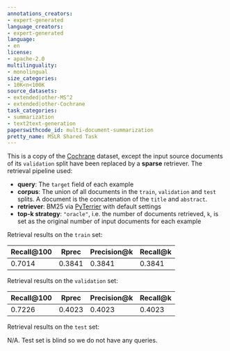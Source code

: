 ```yaml
---
annotations_creators:
- expert-generated
language_creators:
- expert-generated
language:
- en
license:
- apache-2.0
multilinguality:
- monolingual
size_categories:
- 10K<n<100K
source_datasets:
- extended|other-MS^2
- extended|other-Cochrane
task_categories:
- summarization
- text2text-generation
paperswithcode_id: multi-document-summarization
pretty_name: MSLR Shared Task
---
```


This is a copy of the [Cochrane](https://huggingface.co/datasets/allenai/mslr2022) dataset, except the input source documents of its `validation` split have been replaced by a __sparse__ retriever. The retrieval pipeline used:

- __query__: The `target` field of each example
- __corpus__: The union of all documents in the `train`, `validation` and `test` splits. A document is the concatenation of the `title` and `abstract`.
- __retriever__: BM25 via [PyTerrier](https://pyterrier.readthedocs.io/en/latest/) with default settings
- __top-k strategy__: `"oracle"`, i.e. the number of documents retrieved, `k`, is set as the original number of input documents for each example

Retrieval results on the `train` set:

| Recall@100 | Rprec | Precision@k | Recall@k |
| ----------- | ----------- | ----------- | ----------- |
| 0.7014 | 0.3841 | 0.3841 | 0.3841 |

Retrieval results on the `validation` set:

| Recall@100 | Rprec | Precision@k | Recall@k |
| ----------- | ----------- | ----------- | ----------- |
| 0.7226 | 0.4023 | 0.4023 | 0.4023 |

Retrieval results on the `test` set:

N/A. Test set is blind so we do not have any queries.